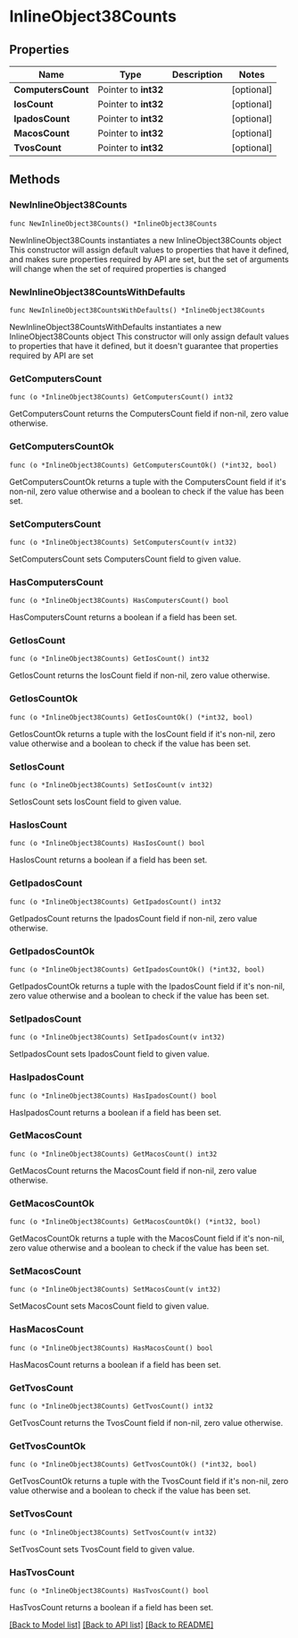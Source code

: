 # InlineObject38Counts

## Properties

Name | Type | Description | Notes
------------ | ------------- | ------------- | -------------
**ComputersCount** | Pointer to **int32** |  | [optional] 
**IosCount** | Pointer to **int32** |  | [optional] 
**IpadosCount** | Pointer to **int32** |  | [optional] 
**MacosCount** | Pointer to **int32** |  | [optional] 
**TvosCount** | Pointer to **int32** |  | [optional] 

## Methods

### NewInlineObject38Counts

`func NewInlineObject38Counts() *InlineObject38Counts`

NewInlineObject38Counts instantiates a new InlineObject38Counts object
This constructor will assign default values to properties that have it defined,
and makes sure properties required by API are set, but the set of arguments
will change when the set of required properties is changed

### NewInlineObject38CountsWithDefaults

`func NewInlineObject38CountsWithDefaults() *InlineObject38Counts`

NewInlineObject38CountsWithDefaults instantiates a new InlineObject38Counts object
This constructor will only assign default values to properties that have it defined,
but it doesn't guarantee that properties required by API are set

### GetComputersCount

`func (o *InlineObject38Counts) GetComputersCount() int32`

GetComputersCount returns the ComputersCount field if non-nil, zero value otherwise.

### GetComputersCountOk

`func (o *InlineObject38Counts) GetComputersCountOk() (*int32, bool)`

GetComputersCountOk returns a tuple with the ComputersCount field if it's non-nil, zero value otherwise
and a boolean to check if the value has been set.

### SetComputersCount

`func (o *InlineObject38Counts) SetComputersCount(v int32)`

SetComputersCount sets ComputersCount field to given value.

### HasComputersCount

`func (o *InlineObject38Counts) HasComputersCount() bool`

HasComputersCount returns a boolean if a field has been set.

### GetIosCount

`func (o *InlineObject38Counts) GetIosCount() int32`

GetIosCount returns the IosCount field if non-nil, zero value otherwise.

### GetIosCountOk

`func (o *InlineObject38Counts) GetIosCountOk() (*int32, bool)`

GetIosCountOk returns a tuple with the IosCount field if it's non-nil, zero value otherwise
and a boolean to check if the value has been set.

### SetIosCount

`func (o *InlineObject38Counts) SetIosCount(v int32)`

SetIosCount sets IosCount field to given value.

### HasIosCount

`func (o *InlineObject38Counts) HasIosCount() bool`

HasIosCount returns a boolean if a field has been set.

### GetIpadosCount

`func (o *InlineObject38Counts) GetIpadosCount() int32`

GetIpadosCount returns the IpadosCount field if non-nil, zero value otherwise.

### GetIpadosCountOk

`func (o *InlineObject38Counts) GetIpadosCountOk() (*int32, bool)`

GetIpadosCountOk returns a tuple with the IpadosCount field if it's non-nil, zero value otherwise
and a boolean to check if the value has been set.

### SetIpadosCount

`func (o *InlineObject38Counts) SetIpadosCount(v int32)`

SetIpadosCount sets IpadosCount field to given value.

### HasIpadosCount

`func (o *InlineObject38Counts) HasIpadosCount() bool`

HasIpadosCount returns a boolean if a field has been set.

### GetMacosCount

`func (o *InlineObject38Counts) GetMacosCount() int32`

GetMacosCount returns the MacosCount field if non-nil, zero value otherwise.

### GetMacosCountOk

`func (o *InlineObject38Counts) GetMacosCountOk() (*int32, bool)`

GetMacosCountOk returns a tuple with the MacosCount field if it's non-nil, zero value otherwise
and a boolean to check if the value has been set.

### SetMacosCount

`func (o *InlineObject38Counts) SetMacosCount(v int32)`

SetMacosCount sets MacosCount field to given value.

### HasMacosCount

`func (o *InlineObject38Counts) HasMacosCount() bool`

HasMacosCount returns a boolean if a field has been set.

### GetTvosCount

`func (o *InlineObject38Counts) GetTvosCount() int32`

GetTvosCount returns the TvosCount field if non-nil, zero value otherwise.

### GetTvosCountOk

`func (o *InlineObject38Counts) GetTvosCountOk() (*int32, bool)`

GetTvosCountOk returns a tuple with the TvosCount field if it's non-nil, zero value otherwise
and a boolean to check if the value has been set.

### SetTvosCount

`func (o *InlineObject38Counts) SetTvosCount(v int32)`

SetTvosCount sets TvosCount field to given value.

### HasTvosCount

`func (o *InlineObject38Counts) HasTvosCount() bool`

HasTvosCount returns a boolean if a field has been set.


[[Back to Model list]](../README.md#documentation-for-models) [[Back to API list]](../README.md#documentation-for-api-endpoints) [[Back to README]](../README.md)


